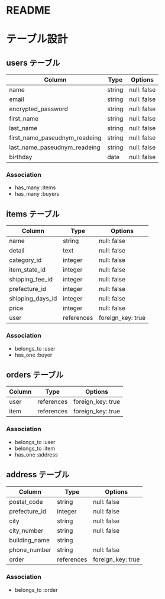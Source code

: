 # README

# テーブル設計

## users テーブル

| Column                        | Type    | Options     |
| ------------------------------| ------- | ----------- |
| name                          | string  | null: false |
| email                         | string  | null: false |
| encrypted_password            | string  | null: false |
| first_name                    | string  | null: false |
| last_name                     | string  | null: false |
| first_name_paseudnym_readeing | string  | null: false |
| last_name_paseudnym_readeing  | string  | null: false |
| birthday                      | date    | null: false |

### Association

- has_many :items
- has_many :buyers

## items テーブル

| Column              | Type        | Options           |
| ------------------- | ----------- | ----------------- |
| name                | string      | null: false       |
| detail              | text        | null: false       |
| category_id         | integer     | null: false       |
| item_state_id       | integer     | null: false       |
| shipping_fee_id     | integer     | null: false       |
| prefecture_id       | integer     | null: false       |
| shipping_days_id    | integer     | null: false       |
| price               | integer     | null: false       |
| user                | references  | foreign_key: true |

### Association

- belongs_to :user
- has_one    :buyer

## orders テーブル

| Column   |  Type       | Options           |
| ---------| ----------- | ----------------- |
| user     | references  | foreign_key: true |
| item     | references  | foreign_key: true |


### Association


- belongs_to :user
- belongs_to :item
- has_one :address

## address テーブル

| Column          | Type       | Options           |
| --------------- | ---------- | ----------------- |
| postal_code     | string     | null: false       |
| prefecture_id   | integer    | null: false       |
| city            | string     | null: false       |
| city_number     | string     | null: false       |
| building_name   | string     |                   |
| phone_number    | string     | null: false       |
| order           | references | foreign_key: true |

### Association

- belongs_to :order



